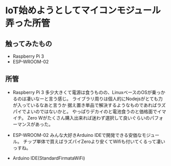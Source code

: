 # IoT始めようとしてマイコンモジュール弄った所管

## 触ってみたもの
- Raspberry Pi 3
- ESP-WROOM-02

## 所管
- Raspberry Pi 3
多少大きくて電源は食うものの、LinuxベースのOSが乗っかるのは凄いなーと言う感じ。
ライブラリ周りは個人的にNodejsがとても力が入っているなあと言うか
据え置き単品で解決するようなものであればラズパイでよいのではないかと。
やっぱりデカイのと電池食うのと価格面でイマイチ。
Zero Wがたくさん購入出来れば迷わず選択して良いぐらいのパフォーマンスがあった。

- ESP-WROOM-02
みんな大好きArduino IDEで開発できる安価なモジュール。
チップ単体で買えばラズパイZeroより安くてWifiも付いてくるって凄いっすね。
 - Arduino IDE(StandardFirmataWiFi)
